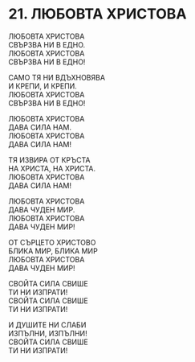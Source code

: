 # 21. ЛЮБОВТА ХРИСТОВА  
  
ЛЮБОВТА ХРИСТОВА  
СВЪРЗВА НИ В ЕДНО.  
ЛЮБОВТА ХРИСТОВА  
СВЪРЗВА НИ В ЕДНО!  
  
 САМО ТЯ НИ ВДЪХНОВЯВА  
 И КРЕПИ, И КРЕПИ.  
 ЛЮБОВТА ХРИСТОВА  
 СВЪРЗВА НИ В ЕДНО!  
  
ЛЮБОВТА ХРИСТОВА  
ДАВА СИЛА НАМ.  
ЛЮБОВТА ХРИСТОВА  
ДАВА СИЛА НАМ!  
  
 ТЯ ИЗВИРА ОТ КРЪСТА  
 НА ХРИСТА, НА ХРИСТА.  
 ЛЮБОВТА ХРИСТОВА  
 ДАВА СИЛА НАМ!  
  
ЛЮБОВТА ХРИСТОВА  
ДАВА ЧУДЕН МИР.  
ЛЮБОВТА ХРИСТОВА  
ДАВА ЧУДЕН МИР!  
  
 ОТ СЪРЦЕТО ХРИСТОВО  
БЛИКА МИР, БЛИКА МИР  
ЛЮБОВТА ХРИСТОВА  
ДАВА ЧУДЕН МИР!  
  
СВОЙТА СИЛА СВИШЕ  
ТИ НИ ИЗПРАТИ!  
СВОЙТА СИЛА СВИШЕ  
ТИ НИ ИЗПРАТИ!  
  
И ДУШИТЕ НИ СЛАБИ  
ИЗПЪЛНИ, ИЗПЪЛНИ!  
СВОЙТА СИЛА СВИШЕ  
ТИ НИ ИЗПРАТИ!  
  

<DownloadsButton pdf="/pdf/21-lyobovta-hristova.pdf" />

<DownloadChordsButton pdf="/chords/21-lyobovta-hristova_akord.pdf"/>
